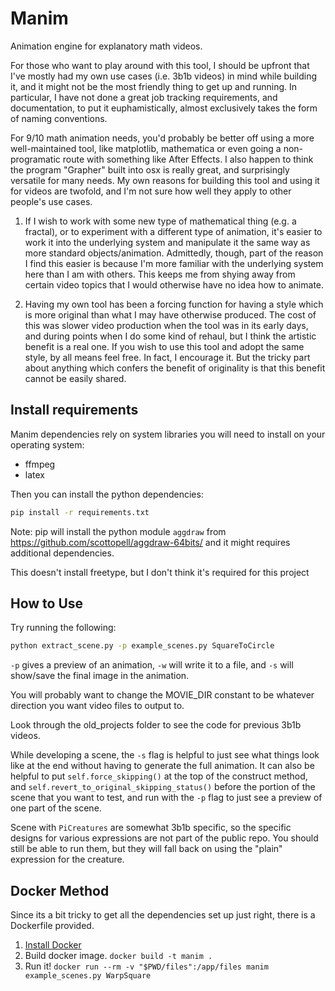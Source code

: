 # Manim
Animation engine for explanatory math videos.

For those who want to play around with this tool, I should be upfront that I've mostly had my own use cases (i.e. 3b1b videos) in mind while building it, and it might not be the most friendly thing to get up and running.  In particular, I have not done a great job tracking requirements, and documentation, to put it euphamistically, almost exclusively takes the form of naming conventions.

For 9/10 math animation needs, you'd probably be better off using a more well-maintained tool, like matplotlib, mathematica or even going a non-programatic route with something like After Effects.  I also happen to think the program "Grapher" built into osx is really great, and surprisingly versatile for many needs.  My own reasons for building this tool and using it for videos are twofold, and I'm not sure how well they apply to other people's use cases.

  1) If I wish to work with some new type of mathematical thing (e.g. a fractal), or to experiment with a different type of animation, it's easier to work it into the underlying system and manipulate it the same way as more standard objects/animation.  Admittedly, though, part of the reason I find this easier is because I'm more familiar with the underlying system here than I am with others.  This keeps me from shying away from certain video topics that I would otherwise have no idea how to animate.

  2) Having my own tool has been a forcing function for having a style which is more original than what I may have otherwise produced. The cost of this was slower video production when the tool was in its early days, and during points when I do some kind of rehaul, but I think the artistic benefit is a real one.  If you wish to use this tool and adopt the same style, by all means feel free.  In fact, I encourage it.  But the tricky part about anything which confers the benefit of originality is that this benefit cannot be easily shared.


## Install requirements

Manim dependencies rely on system libraries you will need to install on your
operating system:
* ffmpeg
* latex

Then you can install the python dependencies:
```sh
pip install -r requirements.txt
```

Note: pip will install the python module `aggdraw` from
https://github.com/scottopell/aggdraw-64bits/ and it might requires additional
dependencies.

This doesn't install freetype, but I don't think it's required for this project

## How to Use
Try running the following:
```sh
python extract_scene.py -p example_scenes.py SquareToCircle
```

`-p` gives a preview of an animation, `-w` will write it to a file, and `-s` will show/save the final image in the animation.

You will probably want to change the MOVIE_DIR constant to be whatever direction you want video files to output to.

Look through the old_projects folder to see the code for previous 3b1b videos.  

While developing a scene, the `-s` flag is helpful to just see what things look like at the end without having to generate the full animation.  It can also be helpful to put `self.force_skipping()` at the top of the construct method, and `self.revert_to_original_skipping_status()` before the portion of the scene that you want to test, and run with the `-p` flag to just see a preview of one part of the scene.

Scene with `PiCreatures` are somewhat 3b1b specific, so the specific designs for various expressions are not part of the public repo.  You should still be able to run them, but they will fall back on using the "plain" expression for the creature.

## Docker Method
Since its a bit tricky to get all the dependencies set up just right, there is
a Dockerfile provided.

1. [Install Docker](https://www.docker.com/products/overview)
2. Build docker image. `docker build -t manim .`
3. Run it! `docker run --rm -v "$PWD/files":/app/files manim example_scenes.py WarpSquare`
